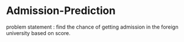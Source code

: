 # Admission-Prediction
problem statement : find the chance of getting admission in the foreign university based on  score.
